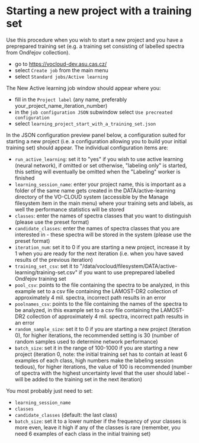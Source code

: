 # Starting a new project with a training set

Use this procedure when you wish to start a new project and you have a preprepared training set (e.g. a training set consisting of labelled spectra from Ondřejov collection).

- go to https://vocloud-dev.asu.cas.cz/
- select `Create job` from the main menu
- select `Standard jobs/Active learning`

The New Active learning job window should appear where you:
- fill in the `Project label` (any name, preferably your_project_name_iteration_number)
- in the `job configuration JSON` subwindow select `Use precreated configuration`
- select `learning_project_start_with_a_training_set.json`

In the JSON configuration preview panel below, a configuration suited for starting a new project (i.e. a configuration allowing you to build your initial training set) should appear. The individual configuration items are:
- `run_active_learning`: set it to "yes" if you wish to use active learning (neural network), if omitted or set otherwise, "labeling only" is started, this setting will eventually be omitted when the "Labeling" worker is finished
- `learning_session_name`: enter your project name, this is important as a folder of the same name gets created in the DATA/active-learning directory of the VO-CLOUD system (accessible by the Manage filesystem item in the main menu) where your training sets and labels, as well the performance statistics will be stored
- `classes`: enter the names of spectra classes that you want to distinguish (please use the preset format)
- `candidate_classes`: enter the names of spectra classes that you are interested in - these spectra will be stored in the system (please use the preset format)
- `iteration_num`: set it to 0 if you are starting a new project, increase it by 1 when you are ready for the next iteration (i.e. when you have saved results of the previous iteration)
- `training_set_csv`: set it to "/data/vocloud/filesystem/DATA/active-learning/training-set.csv" if you want to use preprepared labelled Ondřejov training set
- `pool_csv`: points to the file containing the spectra to be analyzed, in this example set to a csv file containing the LAMOST-DR2 collection of approximately 4 mil. spectra, incorrect path results in an error   
- `poolnames_csv`: points to the file containing the names of the spectra to be analyzed, in this example set to a csv file containing the LAMOST-DR2 collection of approximately 4 mil. spectra, incorrect path results in an error 
- `random_sample_size`: set it to 0 if you are starting a new project (iteration 0), for higher iterations, the recommended setting is 30 (number of random samples used to determine network performance)
- `batch_size`: set it in the range of 100-1000 if you are starting a new project (iteration 0, note: the initial training set has to contain at least 6 examples of each class, high numbers make the labeling session tedious), for higher iterations, the value of 100 is recommended (number of spectra with the highest uncertainty level that the user should label - will be added to the training set in the next iteration)

You most probably just need to set:
- `learning_session_name`
- `classes`
- `candidate_classes` (default: the last class)
- `batch_size`: set it to a lower number if the frequency of your classes is more even, leave it high if any of the classes is rare (remember, you need 6 examples of each class in the initial training set)

